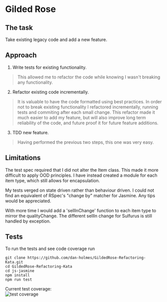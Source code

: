 # Gilded Rose

## The task

Take existing legacy code and add a new feature.

## Approach

1. Write tests for existing functionality.  
> This allowed me to refactor the code while knowing I wasn't breaking any functionality.
2. Refactor existing code incrementally.
> It is valuable to have the code formatted using best practices. In order not to break existing functionality I refactored incrementally, running tests and commiting after each small change. This refactor made it much easier to add my feature, but will also improve long term reliability of the code, and future proof it for future feature additions.
3. TDD new feature.
> Having performed the previous two steps, this one was very easy.

## Limitations

The test spec required that I did not alter the Item class. This made it more difficult to apply OOD principles. I have instead created a module for each item type, which still allows for encapsulation.  

My tests verged on state driven rather than behaviour driven. I could not find an equivalent of RSpec's "change by" matcher for Jasmine. Any tips would be appreciated.

With more time I would add a 'sellInChange' function to each item type to mirror the qualityChange. The different sellIn change for Sulfurus is still handled by exception.

## Tests

To run the tests and see code coverage run 

```
git clone https://github.com/dan-holmes/GildedRose-Refactoring-Kata.git
cd GildedRose-Refactoring-Kata
cd js-jasmine
npm install
npm run test
```

Current test coverage:  
![test coverage](https://i.imgur.com/vDJgGqL.png)